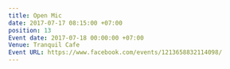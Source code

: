 ```yaml
---
title: Open Mic
date: 2017-07-17 08:15:00 +07:00
position: 13
Event date: 2017-07-18 00:00:00 +07:00
Venue: Tranquil Cafe
Event URL: https://www.facebook.com/events/1213658832114098/
---
```


